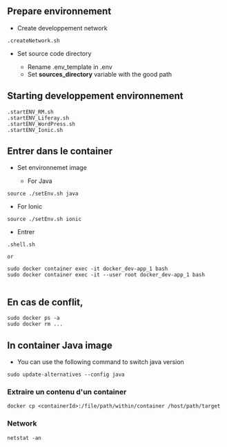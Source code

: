
## Prepare environnement 

- Create developpement network

```
.createNetwork.sh
```

- Set source code directory

  + Rename .env_template in .env
  + Set **sources_directory** variable with the good path

## Starting developpement environnement

```
.startENV_RM.sh
.startENV_Liferay.sh
.startENV_WordPress.sh
.startENV_Ionic.sh
```

## Entrer dans le container


- Set environnemet image

  + For Java
```
source ./setEnv.sh java
```

  + For Ionic
```
source ./setEnv.sh ionic
```

- Entrer 

```
.shell.sh

or 

sudo docker container exec -it docker_dev-app_1 bash
sudo docker container exec -it --user root docker_dev-app_1 bash


```








## En cas de conflit,

```
sudo docker ps -a
sudo docker rm ...
```

## In container Java image
- You can use the following command to switch java version
```
sudo update-alternatives --config java
```


### Extraire un contenu d'un container
```
docker cp <containerId>:/file/path/within/container /host/path/target
```


### Network
```
netstat -an
```
